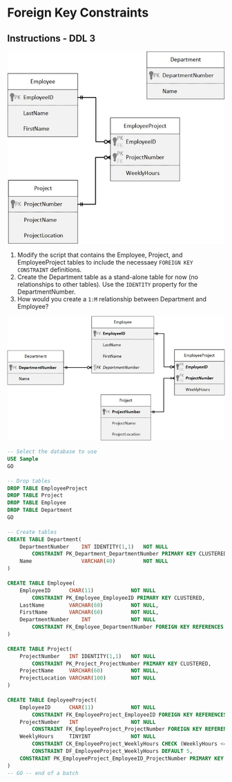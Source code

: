 # Foreign Key Constraints

## Instructions - DDL 3
![fks](images/fks.jpg)
1. Modify the script that contains the Employee, Project, and EmployeeProject tables to include the necessaey `FOREIGN KEY CONSTRAINT` definitions.
2. Create the Department table as a stand-alone table for now (no relationships to other tables). Use the `IDENTITY` property for the DepartmentNumber.
3. How would you create a `1:M` relationship between Department and Employee?

![fks_plus_department](images/fks_plus-department.jpg)

```sql
-- Select the database to use
USE Sample
GO

-- Drop tables
DROP TABLE EmployeeProject
DROP TABLE Project
DROP TABLE Employee
DROP TABLE Department
GO

-- Create tables
CREATE TABLE Department(
	DepartmentNumber	INT IDENTITY(1,1)	NOT NULL
		CONSTRAINT PK_Department_DepartmentNumber PRIMARY KEY CLUSTERED,
	Name				VARCHAR(40)			NOT NULL
)

CREATE TABLE Employee(
	EmployeeID		CHAR(11)			NOT NULL
		CONSTRAINT PK_Employee_EmployeeID PRIMARY KEY CLUSTERED,
	LastName		VARCHAR(60)			NOT NULL,
	FirstName		VARCHAR(60)			NOT NULL,
	DepartmentNumber	INT				NOT NULL
		CONSTRAINT FK_Employee_DepartmentNumber FOREIGN KEY REFERENCES Department(DepartmentNumber)
)

CREATE TABLE Project(
	ProjectNumber	INT IDENTITY(1,1)	NOT NULL
		CONSTRAINT PK_Project_ProjectNumber PRIMARY KEY CLUSTERED,
	ProjectName		VARCHAR(60)			NOT NULL,
	ProjectLocation	VARCHAR(100)		NOT NULL	
)

CREATE TABLE EmployeeProject(
	EmployeeID		CHAR(11)			NOT NULL
		CONSTRAINT FK_EmployeeProject_EmployeeID FOREIGN KEY REFERENCES Employee(EmployeeID),
	ProjectNumber	INT					NOT NULL
		CONSTRAINT FK_EmployeeProject_ProjectNumber FOREIGN KEY REFERENCES Project(ProjectNumber),
	WeeklyHours		TINYINT				NOT NULL
		CONSTRAINT CK_EmployeeProject_WeeklyHours CHECK (WeeklyHours <= 20)
		CONSTRAINT DF_EmployeeProject_WeeklyHours DEFAULT 5,
	CONSTRAINT PK_EmployeeProject_EmployeeID_ProjectNumber PRIMARY KEY CLUSTERED(EmployeeID,ProjectNumber)
)
-- GO -- end of a batch
```